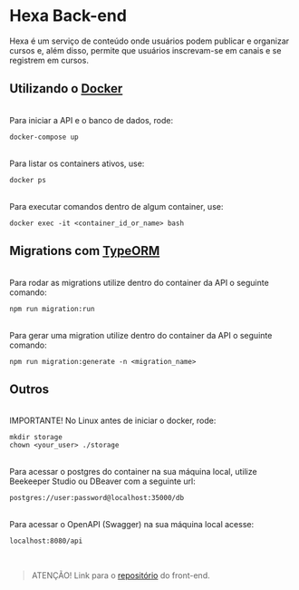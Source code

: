 # Hexa Back-end

  Hexa é um serviço de conteúdo onde usuários podem publicar e organizar cursos e, além disso, permite que usuários inscrevam-se em canais e se registrem em cursos.

## Utilizando o [Docker](https://www.docker.com/get-started)   
  \
  Para iniciar a API e o banco de dados, rode:

    docker-compose up

  \
  Para listar os containers ativos, use:
    
    docker ps

  \
  Para executar comandos dentro de algum container, use:

    docker exec -it <container_id_or_name> bash

## Migrations com [TypeORM](https://typeorm.io/#/)

  \
  Para rodar as migrations utilize dentro do container da API o seguinte comando:

    npm run migration:run

  \
  Para gerar uma migration utilize dentro do container da API o seguinte comando:

    npm run migration:generate -n <migration_name>

## Outros
  \
  IMPORTANTE! No Linux antes de iniciar o docker, rode:
  
    mkdir storage
    chown <your_user> ./storage

  \
  Para acessar o postgres do container na sua máquina local, utilize  Beekeeper Studio ou DBeaver com a seguinte url:

    postgres://user:password@localhost:35000/db

  \
  Para acessar o OpenAPI (Swagger) na sua máquina local acesse:

    localhost:8080/api

<br />

> ATENÇÃO! Link para o <a href="https://github.com/Pivetta21/hexa-front">repositório</a> do front-end.
